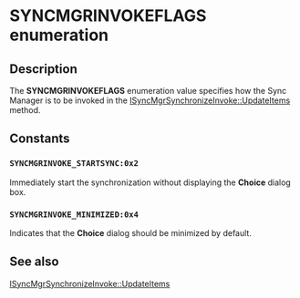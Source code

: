 # SYNCMGRINVOKEFLAGS enumeration

## Description

The
**SYNCMGRINVOKEFLAGS** enumeration value specifies how the Sync Manager is to be invoked in the
[ISyncMgrSynchronizeInvoke::UpdateItems](https://learn.microsoft.com/windows/desktop/api/mobsync/nf-mobsync-isyncmgrsynchronizeinvoke-updateitems) method.

## Constants

### `SYNCMGRINVOKE_STARTSYNC:0x2`

Immediately start the synchronization without displaying the **Choice** dialog box.

### `SYNCMGRINVOKE_MINIMIZED:0x4`

Indicates that the **Choice** dialog should be minimized by default.

## See also

[ISyncMgrSynchronizeInvoke::UpdateItems](https://learn.microsoft.com/windows/desktop/api/mobsync/nf-mobsync-isyncmgrsynchronizeinvoke-updateitems)